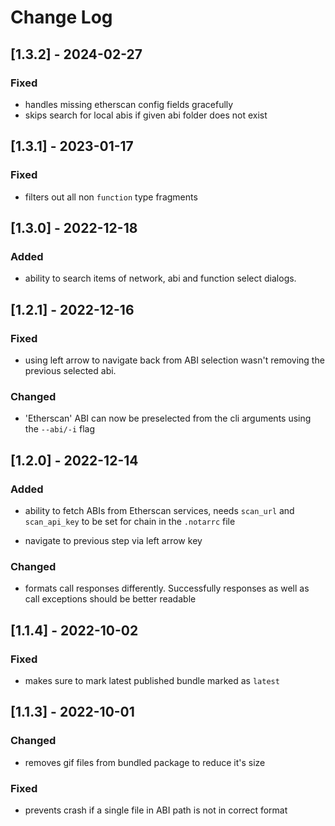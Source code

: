 # Change Log

## [1.3.2] - 2024-02-27

### Fixed

+ handles missing etherscan config fields gracefully
+ skips search for local abis if given abi folder does not exist

## [1.3.1] - 2023-01-17

### Fixed

+ filters out all non `function` type fragments

## [1.3.0] - 2022-12-18

### Added

+ ability to search items of network, abi and function select dialogs.

## [1.2.1] - 2022-12-16

### Fixed

+ using left arrow to navigate back from ABI selection wasn't removing the previous selected abi.

### Changed

+ 'Etherscan' ABI can now be preselected from the cli arguments using the `--abi/-i` flag

## [1.2.0] - 2022-12-14

### Added

+ ability to fetch ABIs from Etherscan services, needs `scan_url` and `scan_api_key` to be set for chain in the `.notarrc` file

+ navigate to previous step via left arrow key

### Changed

+ formats call responses differently. Successfully responses as well as call exceptions should be better readable

## [1.1.4] - 2022-10-02

### Fixed

+ makes sure to mark latest published bundle marked as `latest`


## [1.1.3] - 2022-10-01

### Changed

+ removes gif files from bundled package to reduce it's size

### Fixed

+ prevents crash if a single file in ABI path is not in correct format
